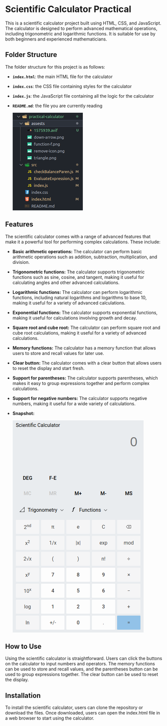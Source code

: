 # **Scientific Calculator Practical**

This is a scientific calculator project built using HTML, CSS, and JavaScript. The calculator is designed to perform advanced mathematical operations, including trigonometric and logarithmic functions. It is suitable for use by both beginners and experienced mathematicians.

## **Folder Structure**

The folder structure for this project is as follows:

- **`index.html`**: the main HTML file for the calculator
- **`index.css`**: the CSS file containing styles for the calculator
- **`index.js`**: the JavaScript file containing all the logic for the calculator
- **`README.md`**: the file you are currently reading
    
    ![Folder Structure](./assests/folderStruct.png)
    

## **Features**

The scientific calculator comes with a range of advanced features that make it a powerful tool for performing complex calculations. These include:

- **Basic arithmetic operations:** The calculator can perform basic arithmetic operations such as addition, subtraction, multiplication, and division.
- **Trigonometric functions:** The calculator supports trigonometric functions such as sine, cosine, and tangent, making it useful for calculating angles and other advanced calculations.
- **Logarithmic functions:** The calculator can perform logarithmic functions, including natural logarithms and logarithms to base 10, making it useful for a variety of advanced calculations.
- **Exponential functions:** The calculator supports exponential functions, making it useful for calculations involving growth and decay.
- **Square root and cube root:** The calculator can perform square root and cube root calculations, making it useful for a variety of advanced calculations.
- **Memory functions:** The calculator has a memory function that allows users to store and recall values for later use.
- **Clear button:** The calculator comes with a clear button that allows users to reset the display and start fresh.
- **Support for parentheses:** The calculator supports parentheses, which makes it easy to group expressions together and perform complex calculations.
- **Support for negative numbers:** The calculator supports negative numbers, making it useful for a wide variety of calculations.
- **Snapshot:**
    
    ![Cal Img](./assests/calImg.png)
    

## **How to Use**

Using the scientific calculator is straightforward. Users can click the buttons on the calculator to input numbers and operators. The memory functions can be used to store and recall values, and the parentheses button can be used to group expressions together. The clear button can be used to reset the display.

## **Installation**

To install the scientific calculator, users can clone the repository or download the files. Once downloaded, users can open the index.html file in a web browser to start using the calculator.